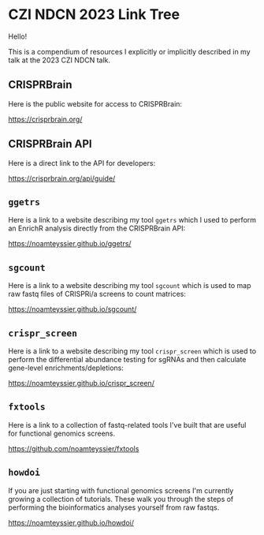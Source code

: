# CZI NDCN 2023 Link Tree

Hello!

This is a compendium of resources I explicitly or implicitly described
in my talk at the 2023 CZI NDCN talk.

## CRISPRBrain

Here is the public website for access to CRISPRBrain: 

https://crisprbrain.org/

## CRISPRBrain API

Here is a direct link to the API for developers: 

https://crisprbrain.org/api/guide/

## `ggetrs`

Here is a link to a website describing my tool `ggetrs` which I used to perform
an EnrichR analysis directly from the CRISPRBrain API: 

https://noamteyssier.github.io/ggetrs/

## `sgcount`

Here is a link to a website describing my tool `sgcount` which is used to map
raw fastq files of CRISPRi/a screens to count matrices: 

https://noamteyssier.github.io/sgcount/ 

## `crispr_screen`

Here is a link to a website describing my tool `crispr_screen` which is used to perform 
the differential abundance testing for sgRNAs and then calculate gene-level enrichments/depletions:

https://noamteyssier.github.io/crispr_screen/

## `fxtools`

Here is a link to a collection of fastq-related tools I've built that are useful for 
functional genomics screens. 

https://github.com/noamteyssier/fxtools

## `howdoi`

If you are just starting with functional genomics screens I'm currently growing a collection of 
tutorials.
These walk you through the steps of performing the bioinformatics analyses yourself from raw fastqs.

https://noamteyssier.github.io/howdoi/
